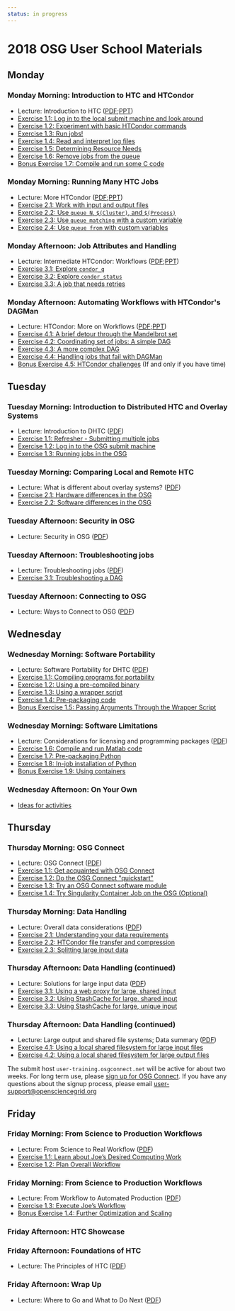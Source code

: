```yaml
---
status: in progress
---
```


# 2018 OSG User School Materials

## Monday

### Monday Morning: Introduction to HTC and HTCondor

- Lecture: Introduction to HTC ([PDF](/materials/day1/files/osgus18-day1-part1-intro-to-htc.pdf);[PPT](osgus18-day1-part1-intro-to-htc.ppt))
- [Exercise 1.1: Log in to the local submit machine and look around](/materials/day1/part1-ex1-login.md)
- [Exercise 1.2: Experiment with basic HTCondor commands](/materials/day1/part1-ex2-commands.md)
- [Exercise 1.3: Run jobs!](/materials/day1/part1-ex3-jobs.md)
- [Exercise 1.4: Read and interpret log files](/materials/day1/part1-ex4-logs.md)
- [Exercise 1.5: Determining Resource Needs](/materials/day1/part1-ex5-request.md)
- [Exercise 1.6: Remove jobs from the queue](/materials/day1/part1-ex6-remove.md)
- [Bonus Exercise 1.7: Compile and run some C code](/materials/day1/part1-ex7-compile.md)

### Monday Morning: Running Many HTC Jobs

- Lecture: More HTCondor ([PDF](/materials/day1/files/osgus18-day1-part2-many-HTCondor-jobs.pdf);[PPT](/materials/day1/files/osgus18-day1-part2-many-HTCondor-jobs.ppt))
- [Exercise 2.1: Work with input and output files](/materials/day1/part2-ex1-files.md)
- [Exercise 2.2: Use `queue N`, `$(Cluster)`, and `$(Process)`](/materials/day1/part2-ex2-queue-n.md)
- [Exercise 2.3: Use `queue matching` with a custom variable](/materials/day1/part2-ex3-queue-matching.md)
- [Exercise 2.4: Use `queue from` with custom variables](/materials/day1/part2-ex4-queue-from.md)

### Monday Afternoon: Job Attributes and Handling

- Lecture: Intermediate HTCondor: Workflows ([PDF](/materials/day1/files/osgus18-day1-part3-matching-handling.pdf);[PPT](osgus18-day1-part3-matching-handling.ppt))
- [Exercise 3.1: Explore `condor_q`](/materials/day1/part3-ex1-queue.md)
- [Exercise 3.2: Explore `condor_status`](/materials/day1/part3-ex2-status.md)
- [Exercise 3.3: A job that needs retries](/materials/day1/part3-ex3-job-retry.md)

### Monday Afternoon: Automating Workflows with HTCondor's DAGMan

- Lecture: HTCondor: More on Workflows ([PDF](/materials/day1/files/osgus18-day1-part4-dagman.pdf);[PPT](/materials/day1/files/osgus18-day1-part4-dagman.ppt))
- [Exercise 4.1: A brief detour through the Mandelbrot set](/materials/day1/part4-ex1-mandelbrot.md)
- [Exercise 4.2: Coordinating set of jobs: A simple DAG](/materials/day1/part4-ex2-simple-dag.md)
- [Exercise 4.3: A more complex DAG](/materials/day1/part4-ex3-complex-dag.md)
- [Exercise 4.4: Handling jobs that fail with DAGMan](/materials/day1/part4-ex4-failed-dag.md)
- [Bonus Exercise 4.5: HTCondor challenges](/materials/day1/part4-ex5-challenges.md) (If and only if you have time)

## Tuesday

### Tuesday Morning: Introduction to Distributed HTC and Overlay Systems

- Lecture: Introduction to DHTC ([PDF](/materials/day2/files/osgus18-day2-part1-intro-to-dhtc.pdf))
- [Exercise 1.1: Refresher - Submitting multiple jobs](/materials/day2/part1-ex1-submit-refresher.md)
- [Exercise 1.2: Log in to the OSG submit machine](/materials/day2/part1-ex2-login-scp.md)
- [Exercise 1.3: Running jobs in the OSG](/materials/day2/part1-ex3-submit-osg.md)

### Tuesday Morning: Comparing Local and Remote HTC

- Lecture: What is different about overlay systems?
  ([PDF](/materials/day2/files/osgus18-day2-part2-overlay-differences.pdf))
- [Exercise 2.1: Hardware differences in the OSG](/materials/day2/part2-ex1-hardware-diffs.md)
- [Exercise 2.2: Software differences in the OSG](/materials/day2/part2-ex2-software-diffs.md)

### Tuesday Afternoon: Security in OSG

- Lecture: Security in OSG ([PDF](/materials/day2/files/osgus18-day2-part3-security.pdf))

### Tuesday Afternoon: Troubleshooting jobs

- Lecture: Troubleshooting jobs ([PDF](/materials/day2/files/osgus18-day2-part4-troubleshooting.pdf))
- [Exercise 3.1: Troubleshooting a DAG](/materials/day2/part3-ex1-troubleshooting.md)

### Tuesday Afternoon: Connecting to OSG

- Lecture: Ways to Connect to OSG ([PDF](/materials/day2/files/osgus18-day2-part5-ways-to-connect.pdf))

## Wednesday

### Wednesday Morning: Software Portability

- Lecture: Software Portability for DHTC ([PDF](/materials/day3/files/osgus18-day3-part1-software-portability.pdf))
- [Exercise 1.1: Compiling programs for portability](/materials/day3/part1-ex1-compiling.md)
- [Exercise 1.2: Using a pre-compiled binary](/materials/day3/part1-ex2-precompiled.md)
- [Exercise 1.3: Using a wrapper script](/materials/day3/part1-ex3-wrapper.md)
- [Exercise 1.4: Pre-packaging code](/materials/day3/part1-ex4-prepackaged.md)
- [Bonus Exercise 1.5: Passing Arguments Through the Wrapper Script](/materials/day3/part1-ex5-arguments.md)

### Wednesday Morning: Software Limitations

- Lecture: Considerations for licensing and programming packages
  ([PDF](/materials/day3/files/osgus18-day3-part2-software-license-interpret.pdf))
- [Exercise 1.6: Compile and run Matlab code](/materials/day3/part2-ex1-matlab.md)
- [Exercise 1.7: Pre-packaging Python](/materials/day3/part2-ex2-python-built.md)
- [Exercise 1.8: In-job installation of Python](/materials/day3/part2-ex3-python-install.md)
- [Bonus Exercise 1.9: Using containers](/materials/day3/part2-ex4-containers.md)

### Wednesday Afternoon: On Your Own

- [Ideas for activities](UserSchool15WedActivities)

## Thursday

### Thursday Morning: OSG Connect

- Lecture: OSG Connect ([PDF](/materials/day4/files/osgus18-day4-part1-osg-connect.pdf))
- [Exercise 1.1: Get acquainted with OSG Connect](/materials/day4/part1-ex1-connect-intro.md)
- [Exercise 1.2: Do the OSG Connect "quickstart"](/materials/day4/part1-ex2-connect-quickstart.md)
- [Exercise 1.3: Try an OSG Connect software module](/materials/day4/part1-ex3-connect-modules.md)
- [Exercise 1.4: Try Singularity Container Job on the OSG (Optional)](/materials/day4/part1-ex4-singularity.md)

### Thursday Morning: Data Handling

- Lecture: Overall data considerations ([PDF](/materials/day4/files/osgus18-day4-part2-overall-data.pdf))
- [Exercise 2.1: Understanding your data requirements](/materials/day4/part2-ex1-data-needs.md)
- [Exercise 2.2: HTCondor file transfer and compression](/materials/day4/part2-ex2-file-transfer.md)
- [Exercise 2.3: Splitting large input data](/materials/day4/part2-ex3-blast-split.md)

### Thursday Afternoon: Data Handling (continued)

- Lecture: Solutions for large input data ([PDF](/materials/day4/files/osgus18-day4-part3-large-input.pdf))
- [Exercise 3.1: Using a web proxy for large, shared input](/materials/day4/part3-ex1-blast-proxy.md)
- [Exercise 3.2: Using StashCache for large, shared input](/materials/day4/part3-ex2-stashcache-shared.md)
- [Exercise 3.3: Using StashCache for large, unique input](/materials/day4/part3-ex3-stashcache-unique.md)

### Thursday Afternoon: Data Handling (continued)

- Lecture: Large output and shared file systems; Data summary
  ([PDF](/materials/day4/files/osgus18-day4-part4-output-shared-fs.pdf))
- [Exercise 4.1: Using a local shared filesystem for large input files](/materials/day4/part4-ex1-input.md)
- [Exercise 4.2: Using a local shared filesystem for large output files](/materials/day4/part4-ex2-output.md)

The submit host `user-training.osgconnect.net` will be active for about two weeks.  For long term use, please
[sign up for OSG Connect](/materials/connect.md).
If you have any questions about the signup process, please email
<user-support@opensciencegrid.org>

## Friday

### Friday Morning: From Science to Production Workflows

- Lecture: From Science to Real Workflow ([PDF](/materials/day5/files/osgus18-day5-part1-real-workflows.pdf))
- [Exercise 1.1: Learn about Joe’s Desired Computing Work](/materials/day5/part1-ex1-science-intro.md)
- [Exercise 1.2: Plan Overall Workflow](/materials/day5/part1-ex2-plan-workflow.md)

### Friday Morning: From Science to Production Workflows

- Lecture: From Workflow to Automated Production
  ([PDF](/materials/day5/files/osgus18-day5-part2-production-workflows.pdf))
- [Exercise 1.3: Execute Joe’s Workflow](/materials/day5/part2-ex1-execute-workflow.md)
- [Bonus Exercise 1.4: Further Optimization and Scaling](/materials/day5/part2-ex2-workflow-tuning.md)

### Friday Afternoon: HTC Showcase
<!--
- Talk: [Dane Morgan](http://directory.engr.wisc.edu/mse/faculty/morgan_dane), Engineering:
  *HTC for Engineering Better Materials* ([PDF](/materials/day5/files/osgus18-day5-part3-showcase1-dmorgan.pdf))
- Talk: [Megan Frayer](https://payseur.genetics.wisc.edu/member.html), Genetics:
  *Using HTC in Genomic Ancestry Analysis* ([PDF](/materials/day5/files/osgus18-day5-part3-showcase2-mfrayer.pdf))
- Talk: [William Cocke](https://www.math.wisc.edu/~boston/), Mathematics:
  *Building a Character Table Database: A Use of Condor in Pure Math*
  ([PDF](/materials/day5/files/osgus18-day5-part3-showcase3-wcocke.pdf))
- Talk: [Edgar Spalding](http://www.botany.wisc.edu/spalding.htm), Botany:
  *HTC As a Tool to Study How Plant Genomes Function*
  ([PDF](/materials/day5/files/osgus18-day5-part3-showcase4-espalding.pdf))
-->
### Friday Afternoon: Foundations of HTC

- Lecture: The Principles of HTC ([PDF](/materials/day5/files/osgus18-day5-part4-htc-principles.pdf))

### Friday Afternoon: Wrap Up

- Lecture: Where to Go and What to Do Next ([PDF](/materials/day5/files/osgus18-day5-part5-whats-next.pdf))
